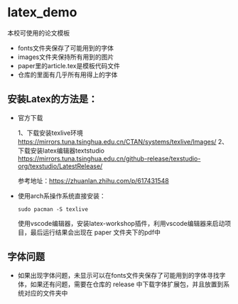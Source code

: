 # latex_demo
本校可使用的论文模板

- fonts文件夹保存了可能用到的字体
- images文件夹保持所有用到的图片
- paper里的article.tex是模板代码文件
- 仓库的里面有几乎所有用得上的字体

## 安装Latex的方法是：
- 官方下载

    1、下载安装texlive环境
    https://mirrors.tuna.tsinghua.edu.cn/CTAN/systems/texlive/Images/
    2、下载安装latex编辑器textstudio
    https://mirrors.tuna.tsinghua.edu.cn/github-release/texstudio-org/texstudio/LatestRelease/

    参考地址：https://zhuanlan.zhihu.com/p/617431548

- 使用arch系操作系统直接安装：

    ```shell
    sudo pacman -S texlive
    ```
    使用vscode编辑器，安装latex-workshop插件，利用vscode编辑器来启动项目，最后运行结果会出现在 paper 文件夹下的pdf中

## 字体问题

- 如果出现字体问题，未显示可以在fonts文件夹保存了可能用到的字体寻找字体，如果还有问题，需要在仓库的 release 中下载字体扩展包，并且放置到系统对应的文件夹中